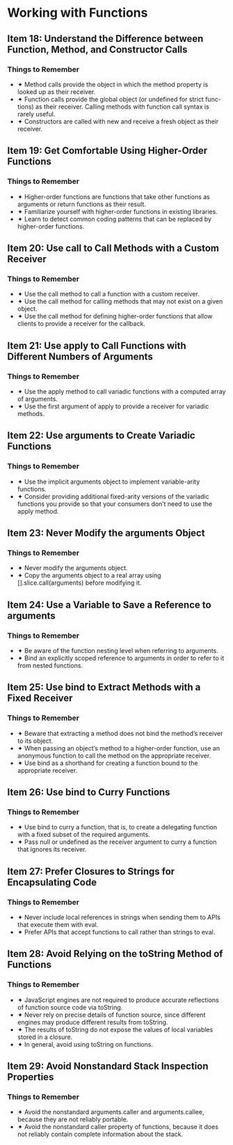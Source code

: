 # Working with Functions

## Item 18: Understand the Difference between Function, Method, and Constructor Calls

### Things to Remember
- ✦ Method calls provide the object in which the method property is looked up as their receiver.
- ✦ Function calls provide the global object (or undefined for strict func- tions) as their receiver. Calling methods with function call syntax is rarely useful.
- ✦ Constructors are called with new and receive a fresh object as their receiver.

## Item 19: Get Comfortable Using Higher-Order Functions

### Things to Remember
- ✦ Higher-order functions are functions that take other functions as arguments or return functions as their result.
- ✦ Familiarize yourself with higher-order functions in existing libraries.
- ✦ Learn to detect common coding patterns that can be replaced by higher-order functions.

## Item 20: Use call to Call Methods with a Custom Receiver

### Things to Remember
- ✦ Use the call method to call a function with a custom receiver.
- ✦ Use the call method for calling methods that may not exist on a given object.
- ✦ Use the call method for defining higher-order functions that allow clients to provide a receiver for the callback.


## Item 21: Use apply to Call Functions with Different Numbers of Arguments

### Things to Remember
- ✦ Use the apply method to call variadic functions with a computed array of arguments.
- ✦ Use the first argument of apply to provide a receiver for variadic methods.

## Item 22: Use arguments to Create Variadic Functions

### Things to Remember
- ✦ Use the implicit arguments object to implement variable-arity functions.
- ✦ Consider providing additional fixed-arity versions of the variadic functions you provide so that your consumers don’t need to use the apply method.

## Item 23: Never Modify the arguments Object

### Things to Remember
- ✦ Never modify the arguments object.
- ✦ Copy the arguments object to a real array using [].slice.call(arguments) before modifying it.

## Item 24: Use a Variable to Save a Reference to arguments

### Things to Remember
- ✦ Be aware of the function nesting level when referring to arguments. 
- ✦ Bind an explicitly scoped reference to arguments in order to refer to it from nested functions.

## Item 25: Use bind to Extract Methods with a Fixed Receiver

### Things to Remember
- ✦ Beware that extracting a method does not bind the method’s receiver to its object.
- ✦ When passing an object’s method to a higher-order function, use an anonymous function to call the method on the appropriate receiver.
- ✦ Use bind as a shorthand for creating a function bound to the appropriate receiver.

## Item 26: Use bind to Curry Functions

### Things to Remember
- ✦ Use bind to curry a function, that is, to create a delegating function with a fixed subset of the required arguments.
- ✦ Pass null or undefined as the receiver argument to curry a function that ignores its receiver.

## Item 27: Prefer Closures to Strings for Encapsulating Code

### Things to Remember
- ✦ Never include local references in strings when sending them to APIs that execute them with eval.
- ✦ Prefer APIs that accept functions to call rather than strings to eval.

## Item 28: Avoid Relying on the toString Method of Functions

### Things to Remember
- ✦ JavaScript engines are not required to produce accurate reflections of function source code via toString.
- ✦ Never rely on precise details of function source, since different engines may produce different results from toString.
- ✦ The results of toString do not expose the values of local variables stored in a closure.
- ✦ In general, avoid using toString on functions.

## Item 29: Avoid Nonstandard Stack Inspection Properties

### Things to Remember
- ✦ Avoid the nonstandard arguments.caller and arguments.callee, because they are not reliably portable.
- ✦ Avoid the nonstandard caller property of functions, because it does not reliably contain complete information about the stack.